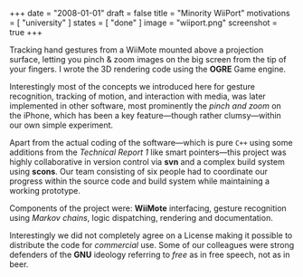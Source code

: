 +++
date = "2008-01-01"
draft = false
title = "Minority WiiPort"
motivations = [ "university" ]
states = [ "done" ]
image = "wiiport.png"
screenshot = true
+++

Tracking hand gestures from a WiiMote mounted above a projection surface, letting you pinch & zoom images on the big screen from the tip of your fingers. I wrote the 3D rendering code using the __OGRE__ Game engine.
<!--more-->
Interestingly most of the concepts we introduced here for gesture recognition, tracking of motion, and interaction with media, was later implemented in other software, most prominently the _pinch and zoom_ on the iPhone, which has been a key feature—though rather clumsy—within our own simple experiment.

Apart from the actual coding of the software—which is pure `C++` using some additions from the _Technical Report 1_ like smart pointers—this project was highly collaborative in version control via __svn__ and a complex build system using __scons__. Our team consisting of six people had to coordinate our progress within the source code and build system while maintaining a working prototype.

Components of the project were: __WiiMote__ interfacing, gesture recognition using _Markov chains_, logic dispatching, rendering and documentation.

Interestingly we did not completely agree on a License making it possible to distribute the code for _commercial_ use. Some of our colleagues were strong defenders of the __GNU__ ideology referring to _free_ as in free speech, not as in beer.
